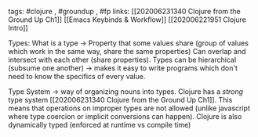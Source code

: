 tags: #clojure , #groundup , #fp 
links: [[202006231340 Clojure from the Ground Up Ch1]] [[Emacs Keybinds & Workflow]] [[202006221951 Clojure Intro]]

Types:
What is a type -> Property that some values share (group of values which work in the same way, share the same properties)
Can overlap and intersect with each other (share properties). Types can be hierarchical (subsume one another) -> makes it easy to write programs which don't need to know the specifics of every value.

Type System -> way of organizing nouns into types.
Clojure has a *strong* type system [[202006231340 Clojure from the Ground Up Ch1]]. This means that operations on improper types are not allowed (unlike javascript where type coercion or implicit conversions can happen). Clojure is also dynamically typed (enforced at runtime vs compile time)